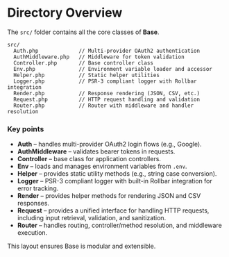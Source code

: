 # Directory Overview

The `src/` folder contains all the core classes of **Base**.

```
src/
  Auth.php             // Multi-provider OAuth2 authentication
  AuthMiddleware.php   // Middleware for token validation
  Controller.php       // Base controller class
  Env.php              // Environment variable loader and accessor
  Helper.php           // Static helper utilities
  Logger.php           // PSR-3 compliant logger with Rollbar integration
  Render.php           // Response rendering (JSON, CSV, etc.)
  Request.php          // HTTP request handling and validation
  Router.php           // Router with middleware and handler resolution
```

### Key points

- **Auth** – handles multi-provider OAuth2 login flows (e.g., Google).
- **AuthMiddleware** – validates bearer tokens in requests.
- **Controller** – base class for application controllers.
- **Env** – loads and manages environment variables from `.env`.
- **Helper** – provides static utility methods (e.g., string case conversion).
- **Logger** – PSR-3 compliant logger with built-in Rollbar integration for error tracking.
- **Render** – provides helper methods for rendering JSON and CSV responses.
- **Request** – provides a unified interface for handling HTTP requests, including input retrieval, validation, and sanitization.
- **Router** – handles routing, controller/method resolution, and middleware execution.

This layout ensures Base is modular and extensible.
